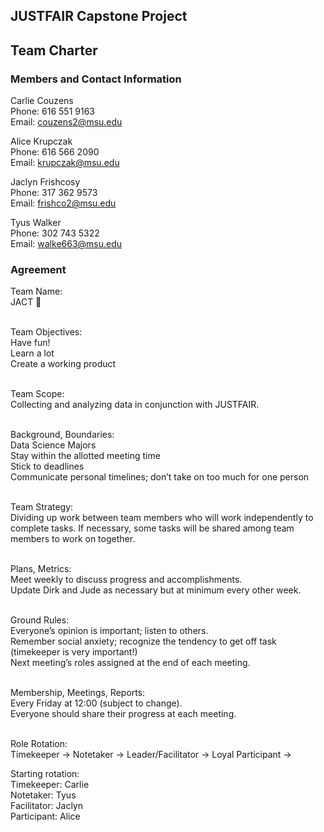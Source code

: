 
## JUSTFAIR Capstone Project
## Team Charter

### Members and Contact Information
Carlie Couzens<br>
Phone: 616 551 9163<br>
Email: couzens2@msu.edu<br>

Alice Krupczak<br>
Phone: 616 566 2090<br>
Email: krupczak@msu.edu<br>

Jaclyn Frishcosy<br>
Phone: 317 362 9573<br>
Email: frishco2@msu.edu<br>

Tyus Walker<br>
Phone: 302 743 5322<br>
Email: walke663@msu.edu<br>

### Agreement
Team Name:<br>
JACT 🦾<br><br>

Team Objectives: <br>
Have fun! <br>
Learn a lot <br>
Create a working product <br><br>

Team Scope:<br>
Collecting and analyzing data in conjunction with JUSTFAIR.<br><br>

Background, Boundaries:<br>
Data Science Majors<br>
Stay within the allotted meeting time<br>
Stick to deadlines<br>
Communicate personal timelines; don’t take on too much for one person<br><br>

Team Strategy:<br>
Dividing up work between team members who will work independently to complete tasks. If necessary, some tasks will be shared among team members to work on together.<br><br>

Plans, Metrics:<br>
Meet weekly to discuss progress and accomplishments. <br>
Update Dirk and Jude as necessary but at minimum every other week.<br><br>

Ground Rules:<br>
Everyone’s opinion is important; listen to others.<br>
Remember social anxiety; recognize the tendency to get off task (timekeeper is very important!)<br>
Next meeting’s roles assigned at the end of each meeting.<br><br>

Membership, Meetings, Reports:<br>
Every Friday at 12:00 (subject to change).<br>
Everyone should share their progress at each meeting.<br><br>

Role Rotation:<br>
Timekeeper → Notetaker → Leader/Facilitator → Loyal Participant → <br>

Starting rotation:<br>
Timekeeper: Carlie<br>
Notetaker: Tyus<br>
Facilitator: Jaclyn<br>
Participant: Alice<br>
